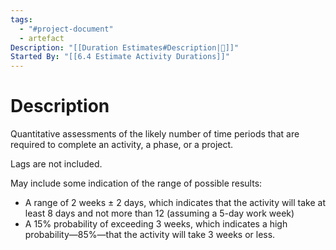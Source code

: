 ```yaml
---
tags:
  - "#project-document"
  - artefact
Description: "[[Duration Estimates#Description|📝]]"
Started By: "[[6.4 Estimate Activity Durations]]"
---
```

# Description
Quantitative assessments of the likely number of time periods that are required to complete an activity, a phase, or a project.

Lags are not included.

May include some indication of the range of possible results:
- A range of 2 weeks ± 2 days, which indicates that the activity will take at least 8 days and not more than 12 (assuming a 5-day work week)
- A 15% probability of exceeding 3 weeks, which indicates a high probability—85%—that the activity will take 3 weeks or less.
